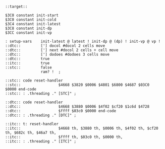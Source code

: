     ::target::

    $3C0 constant init-start
    $3C0 constant init-cold
    $3C4 constant init-latest
    $3C8 constant init-dp
    $3CC constant init-vp

    : setup-vars    init-latest @ latest ! init-dp @ (dp) ! init-vp @ vp !
    ::dtc::         ['] docol #docol 2 cells move
    ::dtc::         ['] next #docol 2 cells + cell move
    ::dtc::         ['] dodoes #dodoes 3 cells move
    ::dtc::         true
    ::itc::         true
    ::stc::         false
                    ram? !  ;

    ::stc:: code reset-handler
    ::stc::                 $4668 $3820 $0006 $4801 $6800 $4687 $03C0 $0000 end-code
    ::stc:: : .threading ." [STC]" ;

    ::dtc:: code reset-handler
    ::dtc::                 $4668 $3880 $0006 $4f02 $cf20 $1c6d $4728
    ::dtc::                 $ffff $03c0 $0000 end-code
    ::dtc:: : .threading ." [DTC]" ;

    ::itc:: t: reset-handler
    ::itc::                 $4668 th, $3880 th, $0006 th, $4f02 th, $cf20 th, $682c th, $46a7 th,
    ::itc::                 $ffff th, $03c0 th, $0000 th,
    ::itc:: : .threading ." [ITC]" ;